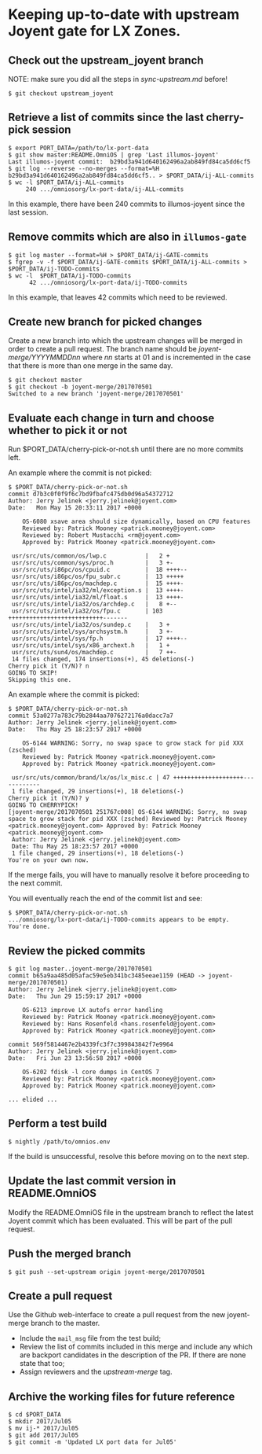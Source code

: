 
# Keeping up-to-date with upstream Joyent gate for LX Zones.

## Check out the upstream\_joyent branch

NOTE: make sure you did all the steps in _sync-upstream.md_ before!

```shell
$ git checkout upstream_joyent
```

## Retrieve a list of commits since the last cherry-pick session

```
$ export PORT_DATA=/path/to/lx-port-data
$ git show master:README.OmniOS | grep 'Last illumos-joyent'
Last illumos-joyent commit:  b29bd3a941d640162496a2ab849fd84ca5dd6cf5
$ git log --reverse --no-merges --format=%H b29bd3a941d640162496a2ab849fd84ca5dd6cf5.. > $PORT_DATA/ij-ALL-commits
$ wc -l $PORT_DATA/ij-ALL-commits
     240 .../omniosorg/lx-port-data/ij-ALL-commits
```

In this example, there have been 240 commits to illumos-joyent since the last
session.

## Remove commits which are also in `illumos-gate`

```
$ git log master --format=%H > $PORT_DATA/ij-GATE-commits
$ fgrep -v -f $PORT_DATA/ij-GATE-commits $PORT_DATA/ij-ALL-commits > $PORT_DATA/ij-TODO-commits
$ wc -l  $PORT_DATA/ij-TODO-commits
      42 .../omniosorg/lx-port-data/ij-TODO-commits
```

In this example, that leaves 42 commits which need to be reviewed.

## Create new branch for picked changes

Create a new branch into which the upstream changes will be merged in order
to create a pull request. The branch name should be
_joyent-merge/YYYYMMDDnn_ where _nn_ starts at 01 and is incremented in
the case that there is more than one merge in the same day.

```shell
$ git checkout master
$ git checkout -b joyent-merge/2017070501
Switched to a new branch 'joyent-merge/2017070501'
```

## Evaluate each change in turn and choose whether to pick it or not

Run $PORT_DATA/cherry-pick-or-not.sh until there are no more commits
left.

An example where the commit is not picked:

```
$ $PORT_DATA/cherry-pick-or-not.sh
commit d7b3c0f0f9f6c7bd9fbafc475db0d96a54372712
Author: Jerry Jelinek <jerry.jelinek@joyent.com>
Date:   Mon May 15 20:33:11 2017 +0000

    OS-6080 xsave area should size dynamically, based on CPU features
    Reviewed by: Patrick Mooney <patrick.mooney@joyent.com>
    Reviewed by: Robert Mustacchi <rm@joyent.com>
    Approved by: Patrick Mooney <patrick.mooney@joyent.com>

 usr/src/uts/common/os/lwp.c           |   2 +
 usr/src/uts/common/sys/proc.h         |   3 +-
 usr/src/uts/i86pc/os/cpuid.c          |  18 ++++--
 usr/src/uts/i86pc/os/fpu_subr.c       |  13 +++++
 usr/src/uts/i86pc/os/machdep.c        |  15 ++++-
 usr/src/uts/intel/ia32/ml/exception.s |  13 ++++-
 usr/src/uts/intel/ia32/ml/float.s     |  13 ++++-
 usr/src/uts/intel/ia32/os/archdep.c   |   8 +--
 usr/src/uts/intel/ia32/os/fpu.c       | 103 +++++++++++++++++++++++++++-------
 usr/src/uts/intel/ia32/os/sundep.c    |   3 +
 usr/src/uts/intel/sys/archsystm.h     |   3 +-
 usr/src/uts/intel/sys/fp.h            |  17 ++++--
 usr/src/uts/intel/sys/x86_archext.h   |   1 +
 usr/src/uts/sun4/os/machdep.c         |   7 ++-
 14 files changed, 174 insertions(+), 45 deletions(-)
Cherry pick it (Y/N)? n
GOING TO SKIP!
Skipping this one.
```

An example where the commit is picked:

```
$ $PORT_DATA/cherry-pick-or-not.sh
commit 53a0277a783c79b2844aa7076272176a0dacc7a7
Author: Jerry Jelinek <jerry.jelinek@joyent.com>
Date:   Thu May 25 18:23:57 2017 +0000

    OS-6144 WARNING: Sorry, no swap space to grow stack for pid XXX (zsched)
    Reviewed by: Patrick Mooney <patrick.mooney@joyent.com>
    Approved by: Patrick Mooney <patrick.mooney@joyent.com>

 usr/src/uts/common/brand/lx/os/lx_misc.c | 47 ++++++++++++++++++++------------
 1 file changed, 29 insertions(+), 18 deletions(-)
Cherry pick it (Y/N)? y
GOING TO CHERRYPICK!
[joyent-merge/2017070501 251767c008] OS-6144 WARNING: Sorry, no swap space to grow stack for pid XXX (zsched) Reviewed by: Patrick Mooney <patrick.mooney@joyent.com> Approved by: Patrick Mooney <patrick.mooney@joyent.com>
 Author: Jerry Jelinek <jerry.jelinek@joyent.com>
 Date: Thu May 25 18:23:57 2017 +0000
 1 file changed, 29 insertions(+), 18 deletions(-)
You're on your own now.
```

If the merge fails, you will have to manually resolve it before proceeding
to the next commit.

You will eventually reach the end of the commit list and see:

```
$ $PORT_DATA/cherry-pick-or-not.sh
.../omniosorg/lx-port-data/ij-TODO-commits appears to be empty.
You're done.
```

## Review the picked commits

```
$ git log master..joyent-merge/2017070501
commit b65a9aa485d05afac59e5eb341bc3485eeae1159 (HEAD -> joyent-merge/2017070501)
Author: Jerry Jelinek <jerry.jelinek@joyent.com>
Date:   Thu Jun 29 15:59:17 2017 +0000

    OS-6213 improve LX autofs error handling
    Reviewed by: Patrick Mooney <patrick.mooney@joyent.com>
    Reviewed by: Hans Rosenfeld <hans.rosenfeld@joyent.com>
    Approved by: Patrick Mooney <patrick.mooney@joyent.com>

commit 569f5814467e2b4339fc3f7c399843842f7e9964
Author: Jerry Jelinek <jerry.jelinek@joyent.com>
Date:   Fri Jun 23 13:56:58 2017 +0000

    OS-6202 fdisk -l core dumps in CentOS 7
    Reviewed by: Patrick Mooney <patrick.mooney@joyent.com>
    Approved by: Patrick Mooney <patrick.mooney@joyent.com>

... elided ...
```

## Perform a test build

```shell
$ nightly /path/to/omnios.env
```

If the build is unsuccessful, resolve this before moving on to the next
step.

## Update the last commit version in README.OmniOS

Modify the README.OmniOS file in the upstream branch to reflect the latest
Joyent commit which has been evaluated. This will be part of the pull
request.

## Push the merged branch

```shell
$ git push --set-upstream origin joyent-merge/2017070501
```

## Create a pull request

Use the Github web-interface to create a pull request from the new
joyent-merge branch to the master.

* Include the `mail_msg` file from the test build;
* Review the list of commits included in this merge and include any which
are backport candidates in the description of the PR. If there are none
state that too;
* Assign reviewers and the _upstream-merge_ tag.

## Archive the working files for future reference

```
$ cd $PORT_DATA
$ mkdir 2017/Jul05
$ mv ij-* 2017/Jul05
$ git add 2017/Jul05
$ git commit -m 'Updated LX port data for Jul05'
```



